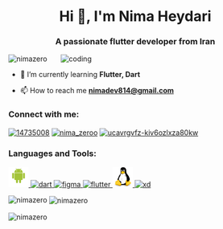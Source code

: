 
<h1 align="center">Hi 👋, I'm Nima Heydari</h1>
<h3 align="center">A passionate flutter developer from Iran</h3>

<img align="right" alt="coding" width="400" src="https://camo.githubusercontent.com/cae12fddd9d6982901d82580bdf321d81fb299141098ca1c2d4891870827bf17/68747470733a2f2f6d69726f2e6d656469756d2e636f6d2f6d61782f313336302f302a37513379765349765f7430696f4a2d5a2e676966">

<p align="left"> <img src="https://komarev.com/ghpvc/?username=nimazero&label=Profile%20views&color=0e75b6&style=flat" alt="nimazero" /> </p>

- 🌱 I’m currently learning **Flutter, Dart**

- 📫 How to reach me **nimadev814@gmail.com**

<h3 align="left">Connect with me:</h3>
<p align="left">
<a href="https://stackoverflow.com/users/14735008" target="blank"><img align="center" src="https://raw.githubusercontent.com/rahuldkjain/github-profile-readme-generator/master/src/images/icons/Social/stack-overflow.svg" alt="14735008" height="30" width="40" /></a>
<a href="https://instagram.com/nimah.dev" target="blank"><img align="center" src="https://raw.githubusercontent.com/rahuldkjain/github-profile-readme-generator/master/src/images/icons/Social/instagram.svg" alt="nima_zeroo" height="30" width="40" /></a>
<a href="https://www.youtube.com/channel/UCaVRGVfz-kIv6ozlxZA80kw" target="blank"><img align="center" src="https://raw.githubusercontent.com/rahuldkjain/github-profile-readme-generator/master/src/images/icons/Social/youtube.svg" alt="ucavrgvfz-kiv6ozlxza80kw" height="30" width="40" /></a>
</p>

<h3 align="left">Languages and Tools:</h3>
<p align="left"> <a href="https://developer.android.com" target="_blank" rel="noreferrer"> <img src="https://raw.githubusercontent.com/devicons/devicon/master/icons/android/android-original-wordmark.svg" alt="android" width="40" height="40"/> </a> <a href="https://dart.dev" target="_blank" rel="noreferrer"> <img src="https://www.vectorlogo.zone/logos/dartlang/dartlang-icon.svg" alt="dart" width="40" height="40"/> </a> <a href="https://www.figma.com/" target="_blank" rel="noreferrer"> <img src="https://www.vectorlogo.zone/logos/figma/figma-icon.svg" alt="figma" width="40" height="40"/> </a> <a href="https://flutter.dev" target="_blank" rel="noreferrer"> <img src="https://www.vectorlogo.zone/logos/flutterio/flutterio-icon.svg" alt="flutter" width="40" height="40"/> </a> <a href="https://www.linux.org/" target="_blank" rel="noreferrer"> <img src="https://raw.githubusercontent.com/devicons/devicon/master/icons/linux/linux-original.svg" alt="linux" width="40" height="40"/> </a> <a href="https://www.adobe.com/products/xd.html" target="_blank" rel="noreferrer"> <img src="https://cdn.worldvectorlogo.com/logos/adobe-xd.svg" alt="xd" width="40" height="40"/> </a> </p>

<p><img align="left" src="https://github-readme-stats.vercel.app/api/top-langs?username=nimazero&show_icons=true&locale=en&layout=compact" alt="nimazero" /></p>

<p>&nbsp;<img align="center" src="https://github-readme-stats.vercel.app/api?username=nimazero&show_icons=true&locale=en" alt="nimazero" /></p>

<p><img align="center" src="https://github-readme-streak-stats.herokuapp.com/?user=nimazero&" alt="nimazero" /></p>
